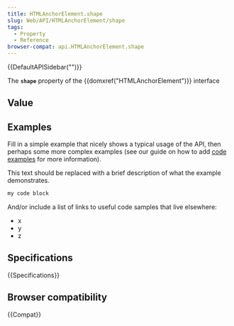 ```yaml
---
title: HTMLAnchorElement.shape
slug: Web/API/HTMLAnchorElement/shape
tags:
  - Property
  - Reference
browser-compat: api.HTMLAnchorElement.shape
---
```

{{DefaultAPISidebar("")}}

The **`shape`** property of the {{domxref("HTMLAnchorElement")}} interface 

## Value



## Examples

Fill in a simple example that nicely shows a typical usage of the API, then perhaps some more complex examples (see our guide on how to add [code examples](/en-US/docs/MDN/Contribute/Structures/Code_examples) for more information).

This text should be replaced with a brief description of what the example demonstrates.

```js
my code block
```

And/or include a list of links to useful code samples that live elsewhere:

*   x
*   y
*   z

## Specifications

{{Specifications}}

## Browser compatibility

{{Compat}}


